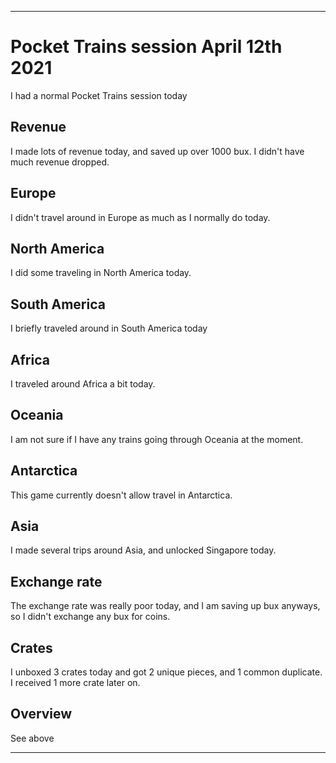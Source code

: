 
***

# Pocket Trains session April 12th 2021

I had a normal Pocket Trains session today

## Revenue

I made lots of revenue today, and saved up over 1000 bux. I didn't have much revenue dropped.

## Europe

I didn't travel around in Europe as much as I normally do today.

## North America

I did some traveling in North America today.

## South America

I briefly traveled around in South America today

## Africa

I traveled around Africa a bit today.

## Oceania

I am not sure if I have any trains going through Oceania at the moment.

## Antarctica

This game currently doesn't allow travel in Antarctica.

## Asia

I made several trips around Asia, and unlocked Singapore today.

## Exchange rate

The exchange rate was really poor today, and I am saving up bux anyways, so I didn't exchange any bux for coins.

## Crates

I unboxed 3 crates today and got 2 unique pieces, and 1 common duplicate. I received 1 more crate later on.

## Overview

See above

***
